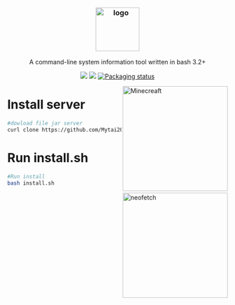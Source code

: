 <h3 align="center"><img src="https://imgur.com/92DMYVr.gif" alt="logo" height="100px"></h3>
<p align="center">A command-line system information tool written in bash 3.2+</p>

<p align="center">
<a href="./LICENSE.md"><img src="https://img.shields.io/badge/license-MIT-blue.svg"></a>
<a href="https://github.com/dylanaraps/neofetch/releases"><img src="https://img.shields.io/github/release/dylanaraps/neofetch.svg"></a>
<a href="https://repology.org/metapackage/neofetch"><img src="https://repology.org/badge/tiny-repos/neofetch.svg" alt="Packaging status"></a>
</p>

<img src="https://imgur.com/AXmxbev.png" alt="Minecreaft" align="right" height="240px">

# Install server
```sh
#dowload file jar server
curl clone https://github.com/Mytai20100/install-minecreaftserver-allversion/raw/refs/heads/main/install.sh
```
# Run install.sh

```sh
#Run install
bash install.sh 
```

<img src="https://i.imgur.com/lUrkQBN.png" alt="neofetch" align="right" height="240px">

